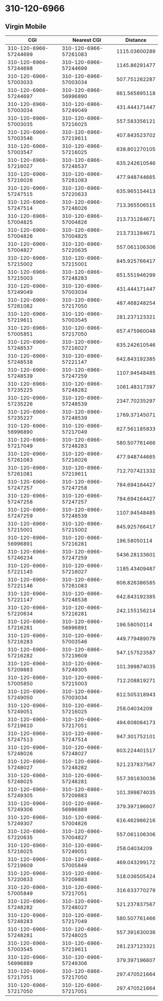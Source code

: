 # 310-120-6966
## Virgin Mobile


| CGI | Nearest CGI | Distance |
|-----|-------------|----------|
| 310-120-6966-57244699 | 310-120-6966-57261083 | 1115.03600289 |
| 310-120-6966-57244698 | 310-120-6966-57244699 | 1145.86291477 |
| 310-120-6966-57003033 | 310-120-6966-57003034 | 507.751262287 |
| 310-120-6966-57244697 | 310-120-6966-56996890 | 661.565895118 |
| 310-120-6966-57003034 | 310-120-6966-57249049 | 431.444171447 |
| 310-120-6966-57003035 | 310-120-6966-57216025 | 557.583356121 |
| 310-120-6966-57003546 | 310-120-6966-57219611 | 407.843523702 |
| 310-120-6966-57003547 | 310-120-6966-57216025 | 638.801270105 |
| 310-120-6966-57216027 | 310-120-6966-57248537 | 635.242610546 |
| 310-120-6966-57216026 | 310-120-6966-57261083 | 477.948744665 |
| 310-120-6966-57247515 | 310-120-6966-57220633 | 635.965154413 |
| 310-120-6966-57247514 | 310-120-6966-57248026 | 713.365506515 |
| 310-120-6966-57004825 | 310-120-6966-57004826 | 213.731284671 |
| 310-120-6966-57004826 | 310-120-6966-57004825 | 213.731284671 |
| 310-120-6966-57004827 | 310-120-6966-57220635 | 557.061106306 |
| 310-120-6966-57215002 | 310-120-6966-57215001 | 845.925766417 |
| 310-120-6966-57215003 | 310-120-6966-57248283 | 651.551946299 |
| 310-120-6966-57249049 | 310-120-6966-57003034 | 431.444171447 |
| 310-120-6966-57261082 | 310-120-6966-57217050 | 487.468248254 |
| 310-120-6966-57219611 | 310-120-6966-57003545 | 281.237123321 |
| 310-120-6966-57005851 | 310-120-6966-57217050 | 657.475960048 |
| 310-120-6966-57248537 | 310-120-6966-57216027 | 635.242610546 |
| 310-120-6966-57248538 | 310-120-6966-57221147 | 642.843192385 |
| 310-120-6966-57248539 | 310-120-6966-57247259 | 1107.94548485 |
| 310-120-6966-57235225 | 310-120-6966-57248282 | 1061.48317397 |
| 310-120-6966-57235226 | 310-120-6966-57248539 | 2347.70235297 |
| 310-120-6966-57235227 | 310-120-6966-57248539 | 1769.37145071 |
| 310-120-6966-56996890 | 310-120-6966-57217049 | 627.561185833 |
| 310-120-6966-57217049 | 310-120-6966-57248283 | 580.507761466 |
| 310-120-6966-57261083 | 310-120-6966-57216026 | 477.948744665 |
| 310-120-6966-57261081 | 310-120-6966-57219611 | 712.707421332 |
| 310-120-6966-57247257 | 310-120-6966-57247258 | 784.694164427 |
| 310-120-6966-57247258 | 310-120-6966-57247257 | 784.694164427 |
| 310-120-6966-57247259 | 310-120-6966-57248539 | 1107.94548485 |
| 310-120-6966-57215001 | 310-120-6966-57215002 | 845.925766417 |
| 310-120-6966-56996891 | 310-120-6966-57216281 | 196.58050114 |
| 310-120-6966-57246234 | 310-120-6966-57247259 | 5436.28133601 |
| 310-120-6966-57221145 | 310-120-6966-57216027 | 1185.43409487 |
| 310-120-6966-57221146 | 310-120-6966-57261083 | 606.826386585 |
| 310-120-6966-57221147 | 310-120-6966-57248538 | 642.843192385 |
| 310-120-6966-57220634 | 310-120-6966-57216281 | 242.155156214 |
| 310-120-6966-57216281 | 310-120-6966-56996891 | 196.58050114 |
| 310-120-6966-57216283 | 310-120-6966-57003546 | 449.779489079 |
| 310-120-6966-57216282 | 310-120-6966-57219609 | 547.157523587 |
| 310-120-6966-57209883 | 310-120-6966-57249305 | 101.399874035 |
| 310-120-6966-57005850 | 310-120-6966-57215003 | 712.208819271 |
| 310-120-6966-57249050 | 310-120-6966-57003034 | 612.505318943 |
| 310-120-6966-57249051 | 310-120-6966-57216025 | 258.04034209 |
| 310-120-6966-57219610 | 310-120-6966-57217051 | 494.608084173 |
| 310-120-6966-57247513 | 310-120-6966-57247514 | 947.301752101 |
| 310-120-6966-57248026 | 310-120-6966-57248027 | 603.224401517 |
| 310-120-6966-57248027 | 310-120-6966-57248282 | 521.237837567 |
| 310-120-6966-57248025 | 310-120-6966-57248281 | 557.391630036 |
| 310-120-6966-57249305 | 310-120-6966-57209883 | 101.399874035 |
| 310-120-6966-57249306 | 310-120-6966-56996889 | 379.397196607 |
| 310-120-6966-57249307 | 310-120-6966-57004826 | 616.462986216 |
| 310-120-6966-57220635 | 310-120-6966-57004827 | 557.061106306 |
| 310-120-6966-57216025 | 310-120-6966-57249051 | 258.04034209 |
| 310-120-6966-57219609 | 310-120-6966-57005849 | 469.043299172 |
| 310-120-6966-57220633 | 310-120-6966-57209883 | 518.036505424 |
| 310-120-6966-57005849 | 310-120-6966-57217051 | 316.633770279 |
| 310-120-6966-57248282 | 310-120-6966-57248027 | 521.237837567 |
| 310-120-6966-57248283 | 310-120-6966-57217049 | 580.507761466 |
| 310-120-6966-57248281 | 310-120-6966-57248025 | 557.391630036 |
| 310-120-6966-57003545 | 310-120-6966-57219611 | 281.237123321 |
| 310-120-6966-56996889 | 310-120-6966-57249306 | 379.397196607 |
| 310-120-6966-57217051 | 310-120-6966-57217050 | 297.470521664 |
| 310-120-6966-57217050 | 310-120-6966-57217051 | 297.470521664 |
